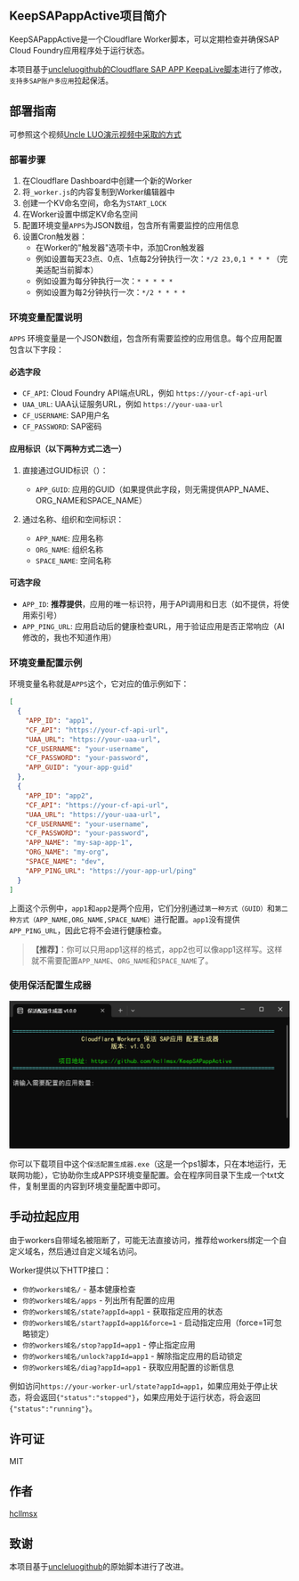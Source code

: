 ## KeepSAPappActive项目简介

KeepSAPappActive是一个Cloudflare Worker脚本，可以定期检查并确保SAP Cloud Foundry应用程序处于运行状态。

本项目基于[uncleluogithub的Cloudflare SAP APP KeepaLive脚本](https://gist.github.com/uncleluogithub/083775a84afbff11f1057695ce29fddb)进行了修改，`支持多SAP账户多应用`拉起保活。

## 部署指南

可参照这个视频[Uncle LUO演示视频中采取的方式](https://youtu.be/w-j8yPE2fKg?t=188)

### 部署步骤

1. 在Cloudflare Dashboard中创建一个新的Worker
2. 将`_worker.js`的内容复制到Worker编辑器中
3. 创建一个KV命名空间，命名为`START_LOCK`
4. 在Worker设置中绑定KV命名空间
5. 配置环境变量`APPS`为JSON数组，包含所有需要监控的应用信息
6. 设置Cron触发器：
   - 在Worker的"触发器"选项卡中，添加Cron触发器
   - 例如设置每天23点、0点、1点每2分钟执行一次：`*/2 23,0,1 * * *` （完美适配当前脚本）
   - 例如设置为每分钟执行一次：`* * * * *`
   - 例如设置为每2分钟执行一次：`*/2 * * * *`

### 环境变量配置说明

`APPS` 环境变量是一个JSON数组，包含所有需要监控的应用信息。每个应用配置包含以下字段：

#### 必选字段
- `CF_API`: Cloud Foundry API端点URL，例如 `https://your-cf-api-url`
- `UAA_URL`: UAA认证服务URL，例如 `https://your-uaa-url`
- `CF_USERNAME`: SAP用户名
- `CF_PASSWORD`: SAP密码

#### 应用标识（以下两种方式二选一）
1. 直接通过GUID标识（）：
   - `APP_GUID`: 应用的GUID（如果提供此字段，则无需提供APP_NAME、ORG_NAME和SPACE_NAME）

2. 通过名称、组织和空间标识：
   - `APP_NAME`: 应用名称
   - `ORG_NAME`: 组织名称
   - `SPACE_NAME`: 空间名称

#### 可选字段
- `APP_ID`: **推荐提供**，应用的唯一标识符，用于API调用和日志（如不提供，将使用索引号）
- `APP_PING_URL`: 应用启动后的健康检查URL，用于验证应用是否正常响应（AI修改的，我也不知道作用）

### 环境变量配置示例

环境变量名称就是`APPS`这个，它对应的值示例如下：

```json
[
  {
    "APP_ID": "app1",
    "CF_API": "https://your-cf-api-url",
    "UAA_URL": "https://your-uaa-url",
    "CF_USERNAME": "your-username",
    "CF_PASSWORD": "your-password",
    "APP_GUID": "your-app-guid"
  },
  {
    "APP_ID": "app2",
    "CF_API": "https://your-cf-api-url",
    "UAA_URL": "https://your-uaa-url",
    "CF_USERNAME": "your-username",
    "CF_PASSWORD": "your-password",
    "APP_NAME": "my-sap-app-1",
    "ORG_NAME": "my-org",
    "SPACE_NAME": "dev",
    "APP_PING_URL": "https://your-app-url/ping"
  }
]
```

上面这个示例中，`app1`和`app2`是两个应用，它们分别通过`第一种方式（GUID）`和`第二种方式（APP_NAME,ORG_NAME,SPACE_NAME）`进行配置。`app1`没有提供`APP_PING_URL`，因此它将不会进行健康检查。
> **【推荐】**：你可以只用app1这样的格式，app2也可以像app1这样写。这样就不需要配置`APP_NAME`、`ORG_NAME`和`SPACE_NAME`了。

### 使用保活配置生成器

![保活配置生成器界面](./保活配置生成器/cover-保活配置生成器-v1.0.0.0.png)

你可以下载项目中这个`保活配置生成器.exe`（这是一个ps1脚本，只在本地运行，无联网功能），它协助你生成APPS环境变量配置。会在程序同目录下生成一个txt文件，复制里面的内容到环境变量配置中即可。

## 手动拉起应用

由于workers自带域名被阻断了，可能无法直接访问，推荐给workers绑定一个自定义域名，然后通过自定义域名访问。

Worker提供以下HTTP接口：

- `你的workers域名/` - 基本健康检查
- `你的workers域名/apps` - 列出所有配置的应用
- `你的workers域名/state?appId=app1` - 获取指定应用的状态
- `你的workers域名/start?appId=app1&force=1` - 启动指定应用（force=1可忽略锁定）
- `你的workers域名/stop?appId=app1` - 停止指定应用
- `你的workers域名/unlock?appId=app1` - 解除指定应用的启动锁定
- `你的workers域名/diag?appId=app1` - 获取应用配置的诊断信息

例如访问`https://your-worker-url/state?appId=app1`，如果应用处于停止状态，将会返回`{"status":"stopped"}`，如果应用处于运行状态，将会返回`{"status":"running"}`。

## 许可证

MIT

## 作者

[hcllmsx](https://github.com/hcllmsx/KeepSAPappActive)

## 致谢

本项目基于[uncleluogithub](https://gist.github.com/uncleluogithub/083775a84afbff11f1057695ce29fddb)的原始脚本进行了改进。